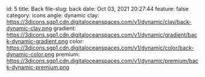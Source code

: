 id: 5
title: Back 
file-slug: back
date: Oct 03, 2021 20:27:44
feature: false
category: icons
angle: dynamic
clay: https://3dicons.sgp1.cdn.digitaloceanspaces.com/v1/dynamic/clay/back-dynamic-clay.png
gradient: https://3dicons.sgp1.cdn.digitaloceanspaces.com/v1/dynamic/gradient/back-dynamic-gradient.png
color: https://3dicons.sgp1.cdn.digitaloceanspaces.com/v1/dynamic/color/back-dynamic-color.png
premium: https://3dicons.sgp1.cdn.digitaloceanspaces.com/v1/dynamic/premium/back-dynamic-premium.png

